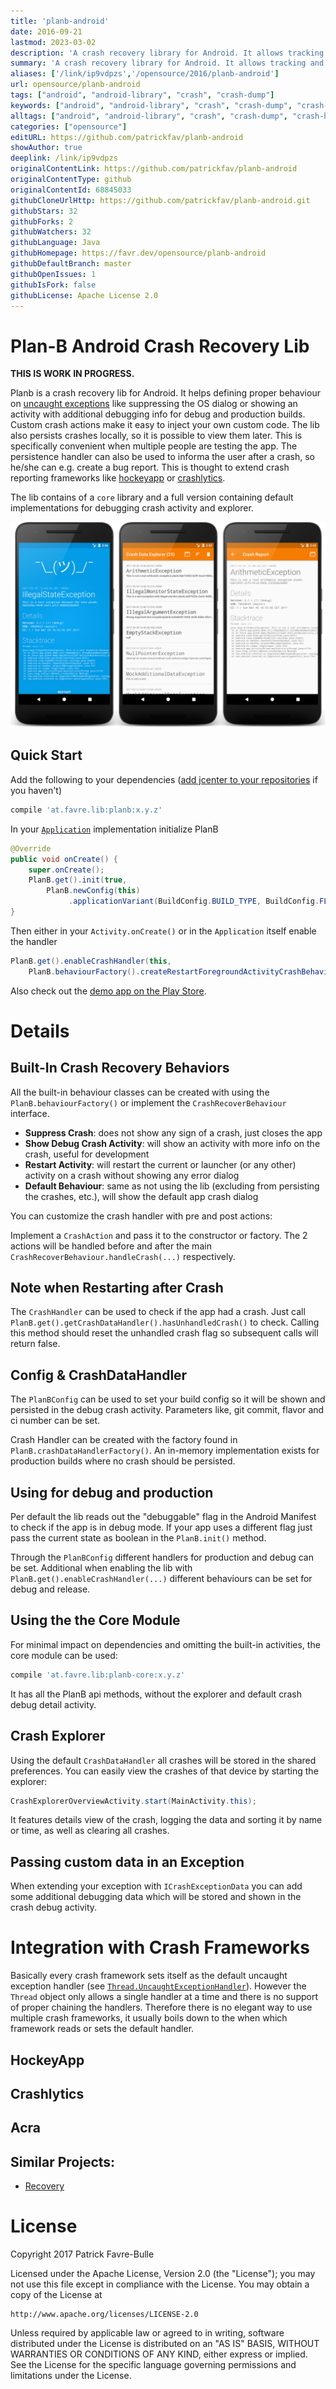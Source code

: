 ```yaml
---
title: 'planb-android'
date: 2016-09-21
lastmod: 2023-03-02
description: 'A crash recovery library for Android. It allows tracking and handling crashes with different rules for debugging and production.'
summary: 'A crash recovery library for Android. It allows tracking and handling crashes with different rules for debugging and production.'
aliases: ['/link/ip9vdpzs','/opensource/2016/planb-android']
url: opensource/planb-android
tags: ["android", "android-library", "crash", "crash-dump"]
keywords: ["android", "android-library", "crash", "crash-dump", "crash-handler", "crash-reporting", "recovery"]
alltags: ["android", "android-library", "crash", "crash-dump", "crash-handler", "crash-reporting", "recovery", "github", "Java"]
categories: ["opensource"]
editURL: https://github.com/patrickfav/planb-android
showAuthor: true
deeplink: /link/ip9vdpzs
originalContentLink: https://github.com/patrickfav/planb-android
originalContentType: github
originalContentId: 68845033
githubCloneUrlHttp: https://github.com/patrickfav/planb-android.git
githubStars: 32
githubForks: 2
githubWatchers: 32
githubLanguage: Java
githubHomepage: https://favr.dev/opensource/planb-android
githubDefaultBranch: master
githubOpenIssues: 1
githubIsFork: false
githubLicense: Apache License 2.0
---
```

# Plan-B Android Crash Recovery Lib

**THIS IS WORK IN PROGRESS.**

Planb is a crash recovery lib for Android. It helps defining proper behaviour on [uncaught exceptions](http://www.javamex.com/tutorials/exceptions/exceptions_uncaught_handler.shtml) like suppressing the OS dialog or showing an activity with additional debugging info for debug and production builds. Custom crash actions make it easy to inject your own custom code. The lib also persists crashes locally, so it is possible to view them later. This is specifically convenient when multiple people are testing the app. The persistence handler can also be used to informa the user after a crash, so he/she can e.g. create a bug report. This is thought to extend crash reporting frameworks like [hockeyapp](https://hockeyapp.net/) or [crashlytics](https://try.crashlytics.com/).

The lib contains of a `core` library and a full version containing default implementations for debugging crash activity and explorer.

[  ](https://bintray.com/bintray/jcenter/planb/_latestVersion)
[](https://travis-ci.org/patrickfav/planb-android)
[](https://coveralls.io/github/patrickfav/planb-android?branch=master)
[](https://play.google.com/store/apps/details?id=at.favre.app.planb.demo)

![Screenshot Gallery](gh_d78af93ff26f344fd61b4cdc.png)

## Quick Start

Add the following to your dependencies ([add jcenter to your repositories](https://developer.android.com/studio/build/index.html#top-level) if you haven't)

```gradle
compile 'at.favre.lib:planb:x.y.z'
```

In your [`Application`](https://developer.android.com/reference/android/app/Application.html) implementation initialize PlanB

```Java
@Override
public void onCreate() {
    super.onCreate();
    PlanB.get().init(true,
        PlanB.newConfig(this)
             .applicationVariant(BuildConfig.BUILD_TYPE, BuildConfig.FLAVOR).build());
}
```

Then either in your `Activity.onCreate()` or in the `Application` itself enable the handler

```Java
PlanB.get().enableCrashHandler(this,
    PlanB.behaviourFactory().createRestartForegroundActivityCrashBehaviour());
```

Also check out the [demo app on the Play Store](https://play.google.com/store/apps/details?id=at.favre.app.planb.demo).

# Details

## Built-In Crash Recovery Behaviors

All the built-in behaviour classes can be created with using the `PlanB.behaviourFactory()` or implement the `CrashRecoverBehaviour` interface.

* **Suppress Crash**: does not show any sign of a crash, just closes the app
* **Show Debug Crash Activity**: will show an activity with more info on the crash, useful for development
* **Restart Activity**: will restart the current or launcher (or any other) activity on a crash without showing any error dialog
* **Default Behaviour**: same as not using the lib (excluding from persisting the crashes, etc.), will show the default app crash dialog

You can customize the crash handler with pre and post actions:

Implement a `CrashAction` and pass it to the constructor or factory. The 2 actions will be handled before and after the main `CrashRecoverBehaviour.handleCrash(...)` respectively.

## Note when Restarting after Crash

The `CrashHandler` can be used to check if the app had a crash. Just call `PlanB.get().getCrashDataHandler().hasUnhandledCrash()` to check. Calling this method should reset the unhandled crash flag so subsequent calls will return false.

## Config & CrashDataHandler

The `PlanBConfig` can be used to set your build config so it will be shown and persisted in the debug crash activity. Parameters like, git commit, flavor and ci number can be set.

Crash Handler can be created with the factory found in `PlanB.crashDataHandlerFactory()`. An in-memory implementation exists for production builds where no crash should be persisted.

## Using for debug and production

Per default the lib reads out the "debuggable" flag in the Android Manifest to check if the app is in debug mode. If your app uses a different flag just pass the current state as boolean in the `PlanB.init()` method.

Through the `PlanBConfig` different handlers for production and debug can be set. Additional when enabling the lib with
`PlanB.get().enableCrashHandler(...)` different behaviours can be set for debug and release.

## Using the the Core Module

For minimal impact on dependencies and omitting the built-in activities, the core module can be used:

```gradle
compile 'at.favre.lib:planb-core:x.y.z'
```

It has all the PlanB api methods, without the explorer and default crash debug detail activity.

## Crash Explorer

Using the default `CrashDataHandler` all crashes will be stored in the shared preferences. You can easily view the crashes of that device by starting the explorer:

```Java
CrashExplorerOverviewActivity.start(MainActivity.this);
```

It features details view of the crash, logging the data and sorting it by name or time, as well as clearing all crashes.

## Passing custom data in an Exception

When extending your exception with `ICrashExceptionData` you can add some additional debugging data which will be stored and shown in the crash debug activity.

# Integration with Crash Frameworks

Basically every crash framework sets itself as the default uncaught exception handler (see [`Thread.UncaughtExceptionHandler`](https://docs.oracle.com/javase/7/docs/api/java/lang/Thread.UncaughtExceptionHandler.html)). However the `Thread` object only allows a single handler at a time and there is no support of proper chaining the handlers. Therefore there is no elegant way to use multiple crash frameworks, it usually boils down to the when which framework reads or sets the default handler.

## HockeyApp

## Crashlytics

## Acra

## Similar Projects:

* [Recovery](https://github.com/Sunzxyong/Recovery)

# License

Copyright 2017 Patrick Favre-Bulle

Licensed under the Apache License, Version 2.0 (the "License");
you may not use this file except in compliance with the License.
You may obtain a copy of the License at

    http://www.apache.org/licenses/LICENSE-2.0

Unless required by applicable law or agreed to in writing, software
distributed under the License is distributed on an "AS IS" BASIS,
WITHOUT WARRANTIES OR CONDITIONS OF ANY KIND, either express or implied.
See the License for the specific language governing permissions and
limitations under the License.